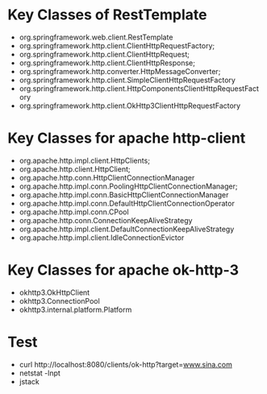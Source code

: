 # Key Classes of RestTemplate
- org.springframework.web.client.RestTemplate
- org.springframework.http.client.ClientHttpRequestFactory;
- org.springframework.http.client.ClientHttpRequest;
- org.springframework.http.client.ClientHttpResponse;
- org.springframework.http.converter.HttpMessageConverter;
- org.springframework.http.client.SimpleClientHttpRequestFactory
- org.springframework.http.client.HttpComponentsClientHttpRequestFactory
- org.springframework.http.client.OkHttp3ClientHttpRequestFactory

# Key Classes for apache http-client
- org.apache.http.impl.client.HttpClients;
- org.apache.http.client.HttpClient;
- org.apache.http.conn.HttpClientConnectionManager
- org.apache.http.impl.conn.PoolingHttpClientConnectionManager;
- org.apache.http.impl.conn.BasicHttpClientConnectionManager
- org.apache.http.impl.conn.DefaultHttpClientConnectionOperator
- org.apache.http.impl.conn.CPool
- org.apache.http.conn.ConnectionKeepAliveStrategy
- org.apache.http.impl.client.DefaultConnectionKeepAliveStrategy
- org.apache.http.impl.client.IdleConnectionEvictor

# Key Classes for apache ok-http-3
- okhttp3.OkHttpClient
- okhttp3.ConnectionPool
- okhttp3.internal.platform.Platform

# Test
- curl http://localhost:8080/clients/ok-http?target=www.sina.com
- netstat -lnpt
- jstack <pid>